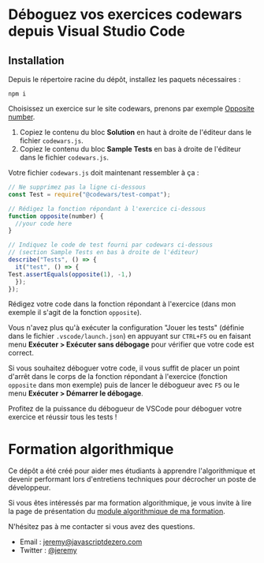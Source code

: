 # Déboguez vos exercices codewars depuis Visual Studio Code

## Installation

Depuis le répertoire racine du dépôt, installez les paquets nécessaires :

```
npm i
```

Choisissez un exercice sur le site codewars, prenons par exemple [Opposite number](https://www.codewars.com/kata/56dec885c54a926dcd001095/train/javascript).

1. Copiez le contenu du bloc **Solution** en haut à droite de l'éditeur dans le fichier `codewars.js`.
2. Copiez le contenu du bloc **Sample Tests** en bas à droite de l'éditeur dans le fichier `codewars.js`.

Votre fichier `codewars.js` doit maintenant ressembler à ça :

```js
// Ne supprimez pas la ligne ci-dessous
const Test = require("@codewars/test-compat");

// Rédigez la fonction répondant à l'exercice ci-dessous
function opposite(number) {
  //your code here
}

// Indiquez le code de test fourni par codewars ci-dessous
// (section Sample Tests en bas à droite de l'éditeur)
describe("Tests", () => {
  it("test", () => {
Test.assertEquals(opposite(1), -1,)
  });
});
```

Rédigez votre code dans la fonction répondant à l'exercice (dans mon exemple il s'agit de la fonction `opposite`).

Vous n'avez plus qu'à exécuter la configuration "Jouer les tests" (définie dans le fichier `.vscode/launch.json`) en appuyant sur `CTRL+F5` ou en faisant menu **Exécuter > Exécuter sans débogage** pour vérifier que votre code est correct.

Si vous souhaitez déboguer votre code, il vous suffit de placer un point d'arrêt dans le corps de la fonction répondant à l'exercice (fonction `opposite` dans mon exemple) puis de lancer le débogueur avec `F5` ou le menu **Exécuter > Démarrer le débogage**.

Profitez de la puissance du débogueur de VSCode pour déboguer votre exercice et réussir tous les tests !

# Formation algorithmique

Ce dépôt a été créé pour aider mes étudiants à apprendre l'algorithmique et devenir performant lors d'entretiens techniques pour décrocher un poste de développeur.

Si vous êtes intéressés par ma formation algorithmique, je vous invite à lire la page de présentation du [module algorithmique de ma formation](https://www.javascriptdezero.com/algorithmique).

N'hésitez pas à me contacter si vous avez des questions.
- Email : jeremy@javascriptdezero.com
- Twitter : [@jeremy](https://twitter.com/jeremymouzin)